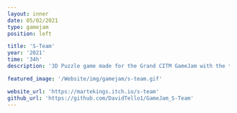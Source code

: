 ```yaml
---
layout: inner
date: 05/02/2021
type: gamejam
position: left

title: 'S-Team'
year: '2021'
time: '34h'
description: '3D Puzzle game made for the Grand CITM GameJam with the theme women in STEAM jobs, our team won the Best Technology Prize to the game with the best technical quality.'

featured_image: '/Website/img/gamejam/s-team.gif'

website_url: 'https://martekings.itch.io/s-team'
github_url: 'https://github.com/DavidTello1/GameJam_S-Team'
---
```

